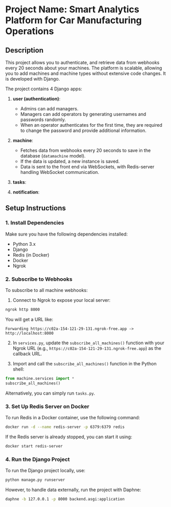 
# Project Name: Smart Analytics Platform for Car Manufacturing Operations

## Description
This project allows you to authenticate, and retrieve data from webhooks every 20 seconds about your machines. The platform is scalable, allowing you to add machines and machine types without extensive code changes. It is developed with Django.

The project contains 4 Django apps:

1. **user (authentication)**:  
   - Admins can add managers. 
   - Managers can add operators by generating usernames and passwords randomly.
   - When an operator authenticates for the first time, they are required to change the password and provide additional information.

2. **machine**:  
   - Fetches data from webhooks every 20 seconds to save in the database (`datamachine` model). 
   - If the data is updated, a new instance is saved.
   - Data is sent to the front end via WebSockets, with Redis-server handling WebSocket communication.

3. **tasks**: 

4. **notification**: 

## Setup Instructions

### 1. Install Dependencies
Make sure you have the following dependencies installed:

- Python 3.x
- Django
- Redis (in Docker)
- Docker
- Ngrok

### 2. Subscribe to Webhooks
To subscribe to all machine webhooks:

1. Connect to Ngrok to expose your local server:

```bash
ngrok http 8000
```

You will get a URL like:
```
Forwarding https://c02a-154-121-29-131.ngrok-free.app -> http://localhost:8000
```

2. In `services.py`, update the `subscribe_all_machines()` function with your Ngrok URL (e.g., `https://c02a-154-121-29-131.ngrok-free.app`) as the callback URL.

3. Import and call the `subscribe_all_machines()` function in the Python shell:

```python
from machine.services import *
subscribe_all_machines()
```

Alternatively, you can simply run `tasks.py`.

### 3. Set Up Redis Server on Docker
To run Redis in a Docker container, use the following command:

```bash
docker run -d --name redis-server -p 6379:6379 redis
```

If the Redis server is already stopped, you can start it using:

```bash
docker start redis-server
```

### 4. Run the Django Project
To run the Django project locally, use:

```bash
python manage.py runserver
```

However, to handle data externally, run the project with Daphne:

```bash
daphne -b 127.0.0.1 -p 8000 backend.asgi:application
```
